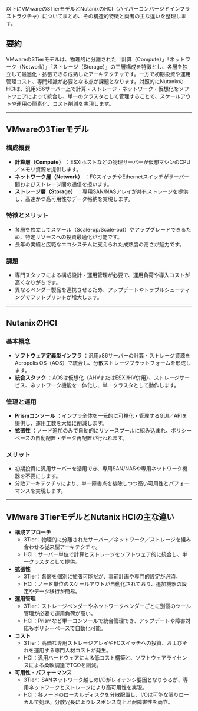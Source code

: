 以下にVMwareの3TierモデルとNutanixのHCI（ハイパーコンバージドインフラストラクチャ）についてまとめ、その構造的特徴と両者の主な違いを整理します。

## 要約

VMwareの3Tierモデルは、物理的に分離された「計算（Compute）」「ネットワーク（Network）」「ストレージ（Storage）」の三層構成を特徴とし、各層を独立して最適化・拡張できる成熟したアーキテクチャです。一方で初期投資や運用管理コスト、専門知識が必要となる点が課題となります。対照的にNutanixのHCIは、汎用x86サーバー上で計算・ストレージ・ネットワーク・仮想化をソフトウェアによって統合し、単一のクラスタとして管理することで、スケールアウトや運用の簡素化、コスト削減を実現します。

---

## VMwareの3Tierモデル

### 構成概要

* **計算層（Compute）** ：ESXiホストなどの物理サーバーが仮想マシンのCPU／メモリ資源を提供します。
* **ネットワーク層（Network）** ：FCスイッチやEthernetスイッチがサーバー間およびストレージ間の通信を担います。
* **ストレージ層（Storage）** ：専用SAN/NASアレイが共有ストレージを提供し、高速かつ高可用性なデータ格納を実現します。

### 特徴とメリット

* 各層を独立してスケール（Scale-up/Scale-out）やアップグレードできるため、特定リソースへの投資最適化が可能です。
* 長年の実績と広範なエコシステムに支えられた成熟度の高さが魅力です。

### 課題

* 専門スタッフによる構成設計・運用管理が必要で、運用負荷や導入コストが高くなりがちです。
* 異なるベンダー製品を連携させるため、アップデートやトラブルシューティングでフットプリントが増大します。

---

## NutanixのHCI

### 基本概念

* **ソフトウェア定義型インフラ** ：汎用x86サーバーの計算・ストレージ資源をAcropolis OS（AOS）で統合し、分散ストレージプラットフォームを形成します。
* **統合スタック** ：AOSは仮想化（AHVまたはESXi/HV併用）、ストレージサービス、ネットワーク機能を一体化し、単一クラスタとして動作します。

### 管理と運用

* **Prismコンソール** ：インフラ全体を一元的に可視化・管理するGUI／APIを提供し、運用工数を大幅に削減します。
* **拡張性** ：ノード追加のみで自動的にリソースプールに組み込まれ、ポリシーベースの自動配置・データ再配置が行われます。

### メリット

* 初期投資に汎用サーバーを活用でき、専用SAN/NASや専用ネットワーク機器を不要にします。
* 分散アーキテクチャにより、単一障害点を排除しつつ高い可用性とパフォーマンスを実現します。

---

## VMware 3TierモデルとNutanix HCIの主な違い

* **構成アプローチ**
  * 3Tier：物理的に分離されたサーバー／ネットワーク／ストレージを組み合わせる従来型アーキテクチャ。
  * HCI：サーバー単位で計算とストレージをソフトウェア的に統合し、単一クラスタとして提供。
* **拡張性**
  * 3Tier：各層を個別に拡張可能だが、事前計画や専門的設定が必須。
  * HCI：ノード単位のスケールアウトが自動化されており、追加機器の設定やデータ移行が簡易。
* **運用管理**
  * 3Tier：ストレージベンダーやネットワークベンダーごとに別個のツール管理が必要で運用負荷が高い。
  * HCI：Prismなど単一コンソールで統合管理でき、アップデートや障害対応もポリシーベースで自動化可能。
* **コスト**
  * 3Tier：高価な専用ストレージアレイやFCスイッチへの投資、およびそれを運用する専門人材コストが発生。
  * HCI：汎用ハードウェアによる低コスト構築と、ソフトウェアライセンスによる柔軟調達でTCOを削減。
* **可用性・パフォーマンス**
  * 3Tier：SANネットワーク越しのI/Oがレイテンシ要因となりうるが、専用ネットワークとストレージにより高可用性を実現。
  * HCI：各ノードのローカルディスクを分散配置し、I/Oは可能な限りローカルで処理。分散冗長によりレスポンス向上と耐障害性を両立。
